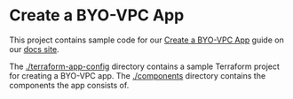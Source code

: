 # Create a BYO-VPC App

This project contains sample code for our [Create a BYO-VPC App](https://docs.nuon.co/tutorials/byo-vpc-tutorial) guide on our [docs site](https://docs.nuon.co/).

The [./terraform-app-config](./terraform-app-config) directory contains a sample Terraform project for creating a BYO-VPC app. The [./components](./components) directory contains the components the app consists of.
